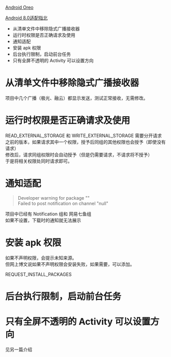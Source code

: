 [Android Oreo](https://developer.android.google.cn/about/versions/oreo/)

[Android 8.0适配指北](https://blog.csdn.net/qq_17766199/article/details/80965631)

* 从清单文件中移除隐式广播接收器
* 运行时权限是否正确请求及使用
* 通知适配
* 安装 apk 权限
* 后台执行限制，启动前台任务
* 只有全屏不透明的 Activity 可以设置方向

# 从清单文件中移除隐式广播接收器
项目中几个广播（极光、融云）都显示发送，测试正常接收，无需修改。

# 运行时权限是否正确请求及使用
READ_EXTERNAL_STORAGE 和 WRITE_EXTERNAL_STORAGE 需要分开请求  
之前的版本，如果请求其中一个权限，授予后同组的其他权限也会授予（即使没有请求）  
修改后，请求同组权限时会自动授予（但是仍需要请求，不请求将不授予）  
于是将相关权限处同时请求即可。

# 通知适配
> Developer warning for package ""  
> Failed to post notification on channel "null"

项目中已经有 Notification 组和 网易七鱼组  
如果不设置，下载时的通知就无法展示

# 安装 apk 权限
如果不声明权限，会提示未知来源。  
但网上博文说如果不声明权限会安装失败，如果需要，可以添加。

REQUEST_INSTALL_PACKAGES 

# 后台执行限制，启动前台任务


# 只有全屏不透明的 Activity 可以设置方向
见另一篇介绍

